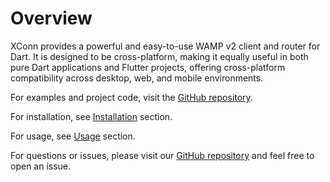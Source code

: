 # Overview

XConn provides a powerful and easy-to-use WAMP v2 client and router for Dart. It is designed to be
cross-platform, making it equally useful in both pure Dart applications and Flutter projects,
offering cross-platform compatibility across desktop, web, and mobile environments.

For examples and project code, visit the [GitHub repository](https://github.com/xconnio/xconn-dart).

For installation, see [Installation](https://docs.xconn.io/xconn/dart/installation) section.

For usage, see [Usage](https://docs.xconn.io/xconn/dart/usage) section.

For questions or issues, please visit our [GitHub repository](https://github.com/xconnio/xconn-dart)
and feel free to open an issue.
